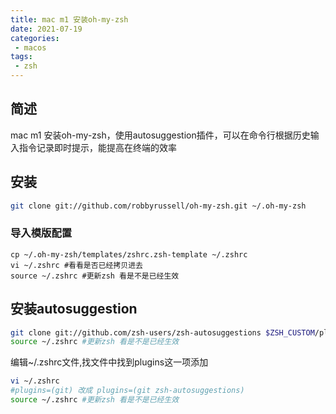 ```yaml
---
title: mac m1 安装oh-my-zsh
date: 2021-07-19
categories:
 - macos
tags:
 - zsh
---
```

## 简述

mac  m1 安装oh-my-zsh，使用autosuggestion插件，可以在命令行根据历史输入指令记录即时提示，能提高在终端的效率

## 安装

```bash
git clone git://github.com/robbyrussell/oh-my-zsh.git ~/.oh-my-zsh
```

### 导入模版配置

```shell
cp ~/.oh-my-zsh/templates/zshrc.zsh-template ~/.zshrc
vi ~/.zshrc #看看是否已经拷贝进去
source ~/.zshrc #更新zsh 看是不是已经生效
```

## 安装autosuggestion

```bash
git clone git://github.com/zsh-users/zsh-autosuggestions $ZSH_CUSTOM/plugins/zsh-autosuggestions
source ~/.zshrc #更新zsh 看是不是已经生效
```

编辑~/.zshrc文件,找文件中找到plugins这一项添加

```bash
vi ~/.zshrc
#plugins=(git) 改成 plugins=(git zsh-autosuggestions)
source ~/.zshrc #更新zsh 看是不是已经生效
```

